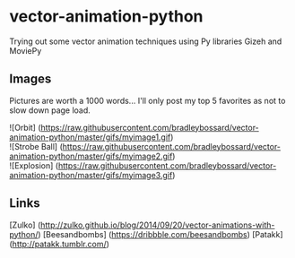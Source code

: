 vector-animation-python
=======================

Trying out some vector animation techniques using Py libraries Gizeh and MoviePy

Images
------
Pictures are worth a 1000 words... I'll only post my top 5 favorites as not to slow down page load.

![Orbit] (https://raw.githubusercontent.com/bradleybossard/vector-animation-python/master/gifs/myimage1.gif)
<br />
![Strobe Ball] (https://raw.githubusercontent.com/bradleybossard/vector-animation-python/master/gifs/myimage2.gif)
<br />
![Explosion] (https://raw.githubusercontent.com/bradleybossard/vector-animation-python/master/gifs/myimage3.gif)
<br />

Links
-----
[Zulko] (http://zulko.github.io/blog/2014/09/20/vector-animations-with-python/)
[Beesandbombs] (https://dribbble.com/beesandbombs)
[Patakk] (http://patakk.tumblr.com/)
